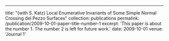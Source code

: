 ---
title: "(with S. Katz) Local Enumerative Invariants of Some Simple Normal Crossing del Pezzo Surfaces"
collection: publications
permalink: /publication/2009-10-01-paper-title-number-1
excerpt: 'This paper is about the number 1. The number 2 is left for future work.'
date: 2009-10-01
venue: 'Journal 1'
